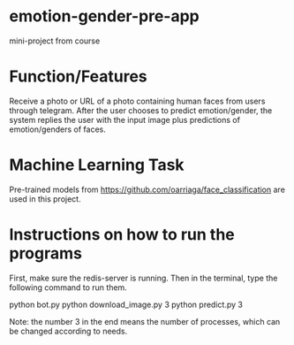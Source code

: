 # emotion-gender-pre-app
mini-project from course

# Function/Features
Receive a photo or URL of a photo containing human faces from users through telegram. After the user chooses to predict emotion/gender, the system replies the user with the input image plus predictions of emotion/genders of faces.

# Machine Learning Task
Pre-trained models from https://github.com/oarriaga/face_classification are used in this project.

# Instructions on how to run the programs
First, make sure the redis-server is running. Then in the terminal, type the following command to run them. 

python bot.py
python download_image.py 3
python predict.py 3

Note: the number 3 in the end means the number of processes, which can be changed according to needs.
